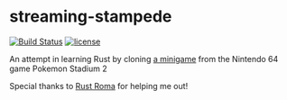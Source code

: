 # streaming-stampede
[![Build Status](https://travis-ci.org/Pomettini/streaming-stampede.svg?branch=master)](https://travis-ci.org/Pomettini/streaming-stampede)
[![license](http://img.shields.io/badge/license-MIT-blue.svg)](https://github.com/svenstaro/ggez/blob/master/LICENSE)

An attempt in learning Rust by cloning [a minigame](https://www.youtube.com/watch?v=taBpQMrfyVE) from the Nintendo 64 game Pokemon Stadium 2

Special thanks to [Rust Roma](https://www.meetup.com/it-IT/Rust-Roma/) for helping me out!
